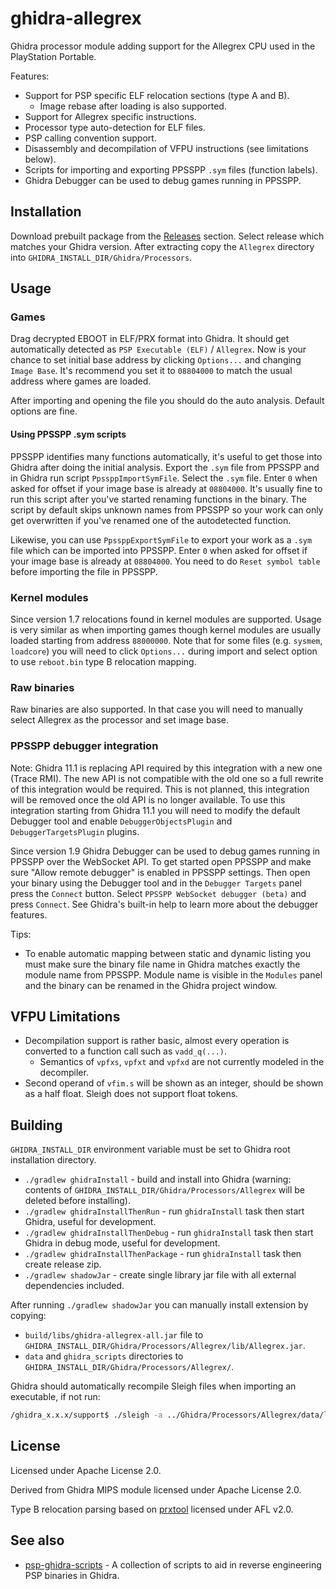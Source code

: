 ghidra-allegrex
===============

Ghidra processor module adding support for the Allegrex CPU used in the PlayStation Portable.

Features:

- Support for PSP specific ELF relocation sections (type A and B).
  - Image rebase after loading is also supported.
- Support for Allegrex specific instructions.
- Processor type auto-detection for ELF files.
- PSP calling convention support.
- Disassembly and decompilation of VFPU instructions (see limitations below).
- Scripts for importing and exporting PPSSPP `.sym` files (function labels).
- Ghidra Debugger can be used to debug games running in PPSSPP.

## Installation

Download prebuilt package from the [Releases](https://github.com/kotcrab/ghidra-allegrex/releases) section. Select release which matches
your Ghidra version. After extracting copy the `Allegrex` directory into `GHIDRA_INSTALL_DIR/Ghidra/Processors`.

## Usage

### Games

Drag decrypted EBOOT in ELF/PRX format into Ghidra. It should get automatically detected as `PSP Executable (ELF)`
/ `Allegrex`. Now is your chance to set initial base address by clicking `Options...` and changing `Image Base`. It's
recommend you set it to `08804000` to match the usual address where games are loaded.

After importing and opening the file you should do the auto analysis. Default options are fine.

#### Using PPSSPP .sym scripts

PPSSPP identifies many functions automatically, it's useful to get those into Ghidra after doing the initial analysis. Export
the `.sym` file from PPSSPP and in Ghidra run script
`PpssppImportSymFile`. Select the `.sym` file. Enter `0` when asked for offset if your image base is already at `08804000`.
It's usually fine to run this script after you've started renaming functions in the binary. The script by default skips
unknown names from PPSSPP so your work can only get overwritten if you've renamed one of the autodetected function.

Likewise, you can use `PpssppExportSymFile` to export your work as a `.sym` file which can be imported into PPSSPP. Enter `0`
when asked for offset if your image base is already at `08804000`. You need to do `Reset symbol table` before importing the
file in PPSSPP.

### Kernel modules

Since version 1.7 relocations found in kernel modules are supported. Usage is very similar as when importing games though
kernel modules are usually loaded starting from address `88000000`. Note that for some files (e.g. `sysmem`, `loadcore`) you
will need to click `Options...` during import and select option to use `reboot.bin` type B relocation mapping.

### Raw binaries

Raw binaries are also supported. In that case you will need to manually select Allegrex as the processor and set image base.

### PPSSPP debugger integration

Note: Ghidra 11.1 is replacing API required by this integration with a new one (Trace RMI). The new API is not compatible with the
old one so a full rewrite of this integration would be required. This is not planned, this integration will be removed once the
old API is no longer available. To use this integration starting from Ghidra 11.1 you will need to modify the default Debugger 
tool and enable `DebuggerObjectsPlugin` and `DebuggerTargetsPlugin` plugins.

Since version 1.9 Ghidra Debugger can be used to debug games running in PPSSPP over the WebSocket API. To get started open
PPSSPP and make sure "Allow remote debugger" is enabled in PPSSPP settings. Then open your binary using the Debugger tool and
in the `Debugger Targets` panel press the `Connect` button. Select `PPSSPP WebSocket debugger (beta)` and press `Connect`.
See Ghidra's built-in help to learn more about the debugger features.

Tips:

- To enable automatic mapping between static and dynamic listing you must make sure the binary file name in Ghidra matches exactly
  the module name from PPSSPP. Module name is visible in the `Modules` panel and the binary can be renamed in the Ghidra
  project window.

## VFPU Limitations

- Decompilation support is rather basic, almost every operation is converted to a function call such as `vadd_q(...)`.
  - Semantics of `vpfxs`, `vpfxt` and `vpfxd` are not currently modeled in the decompiler.
- Second operand of `vfim.s` will be shown as an integer, should be shown as a half float. Sleigh does not support float
  tokens.

## Building

`GHIDRA_INSTALL_DIR` environment variable must be set to Ghidra root installation directory.

- `./gradlew ghidraInstall` - build and install into Ghidra (warning: contents
  of `GHIDRA_INSTALL_DIR/Ghidra/Processors/Allegrex` will be deleted before installing).
- `./gradlew ghidraInstallThenRun` - run `ghidraInstall` task then start Ghidra, useful for development.
- `./gradlew ghidraInstallThenDebug` - run `ghidraInstall` task then start Ghidra in debug mode, useful for development.
- `./gradlew ghidraInstallThenPackage` - run `ghidraInstall` task then create release zip.
- `./gradlew shadowJar` - create single library jar file with all external dependencies included.

After running `./gradlew shadowJar` you can manually install extension by copying:

- `build/libs/ghidra-allegrex-all.jar` file to `GHIDRA_INSTALL_DIR/Ghidra/Processors/Allegrex/lib/Allegrex.jar`.
- `data` and `ghidra_scripts` directories to `GHIDRA_INSTALL_DIR/Ghidra/Processors/Allegrex/`.

Ghidra should automatically recompile Sleigh files when importing an executable, if not run:

```bash
/ghidra_x.x.x/support$ ./sleigh -a ../Ghidra/Processors/Allegrex/data/languages/
```

## License

Licensed under Apache License 2.0.

Derived from Ghidra MIPS module licensed under Apache License 2.0.

Type B relocation parsing based on [prxtool](https://github.com/pspdev/prxtool) licensed under AFL v2.0.

## See also

- [psp-ghidra-scripts](https://github.com/pspdev/psp-ghidra-scripts) - A collection of scripts to aid in reverse engineering PSP binaries in Ghidra.
